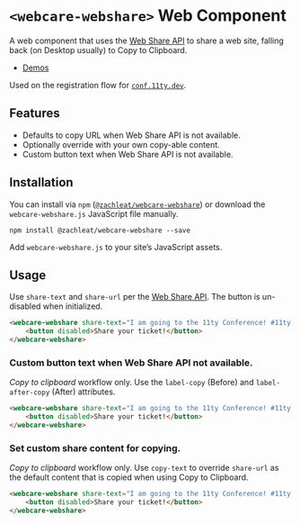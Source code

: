 # `<webcare-webshare>` Web Component

A web component that uses the [Web Share API](https://developer.mozilla.org/en-US/docs/Web/API/Web_Share_API) to share a web site, falling back (on Desktop usually) to Copy to Clipboard.

* [Demos](https://zachleat.github.io/webcare-webshare/demo.html)

Used on the registration flow for [`conf.11ty.dev`](https://conf.11ty.dev/).

## Features

* Defaults to copy URL when Web Share API is not available.
* Optionally override with your own copy-able content.
* Custom button text when Web Share API is not available.

## Installation

You can install via `npm` ([`@zachleat/webcare-webshare`](https://www.npmjs.com/package/@zachleat/webcare-webshare)) or download the `webcare-webshare.js` JavaScript file manually.

```shell
npm install @zachleat/webcare-webshare --save
```

Add `webcare-webshare.js` to your site’s JavaScript assets.

## Usage

Use `share-text` and `share-url` per the [Web Share API](https://developer.mozilla.org/en-US/docs/Web/API/Web_Share_API). The button is un-disabled when initialized.

```html
<webcare-webshare share-text="I am going to the 11ty Conference! #11ty #11tyConf" share-url="https://conf.11ty.dev/">
	<button disabled>Share your ticket!</button>
</webcare-webshare>
```

### Custom button text when Web Share API not available.

_Copy to clipboard_ workflow only. Use the `label-copy` (Before) and `label-after-copy` (After) attributes.

```html
<webcare-webshare share-text="I am going to the 11ty Conference! #11ty #11tyConf" share-url="https://conf.11ty.dev/" label-copy="📋 Copy your ticket URL" label-after-copy="✅ Copied to Clipboard">
	<button disabled>Share your ticket!</button>
</webcare-webshare>
```

### Set custom share content for copying.

_Copy to clipboard_ workflow only. Use `copy-text` to override `share-url` as the default content that is copied when using Copy to Clipboard.

```html
<webcare-webshare share-text="I am going to the 11ty Conference! #11ty #11tyConf" share-url="https://conf.11ty.dev/" copy-text="Go to https://conf.11ty.dev/">
	<button disabled>Share your ticket!</button>
</webcare-webshare>
```

